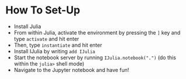 # How To Set-Up 

- Install Julia 
- From within Julia, activate the environment by pressing the `]` key and type `activate` and hit enter
- Then, type `instantiate` and hit enter
- Install IJulia by writing `add IJulia`
- Start the notebook server by running `IJulia.notebook(".")` (do this within the `julia>` shell mode)
- Navigate to the Jupyter notebook and have fun!
